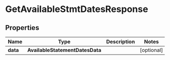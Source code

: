 

# GetAvailableStmtDatesResponse


## Properties

| Name | Type | Description | Notes |
|------------ | ------------- | ------------- | -------------|
|**data** | **AvailableStatementDatesData** |  |  [optional] |



